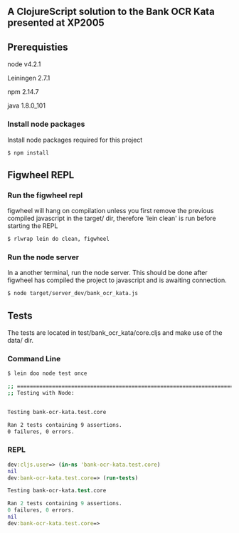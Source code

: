 ## A ClojureScript solution to the Bank OCR Kata presented at XP2005

## Prerequisties

node v4.2.1

Leiningen 2.7.1

npm 2.14.7

java 1.8.0_101

### Install node packages

Install node packages required for this project

```bash
$ npm install
```

## Figwheel REPL

### Run the figwheel repl

figwheel will hang on compilation unless you first remove the previous compiled javascript in the target/ dir,
therefore 'lein clean' is run before starting the REPL

```bash
$ rlwrap lein do clean, figwheel
```

### Run the node server

In a another terminal, run the node server. This should be done after
figwheel has compiled the project to javascript and is awaiting connection.

```bash
$ node target/server_dev/bank_ocr_kata.js
```

## Tests

The tests are located in test/bank_ocr_kata/core.cljs and make use
of the data/ dir.

### Command Line

```bash
$ lein doo node test once

;; ======================================================================
;; Testing with Node:


Testing bank-ocr-kata.test.core

Ran 2 tests containing 9 assertions.
0 failures, 0 errors.
```

### REPL

```clojure
dev:cljs.user=> (in-ns 'bank-ocr-kata.test.core)
nil
dev:bank-ocr-kata.test.core=> (run-tests)

Testing bank-ocr-kata.test.core

Ran 2 tests containing 9 assertions.
0 failures, 0 errors.
nil
dev:bank-ocr-kata.test.core=>
```
